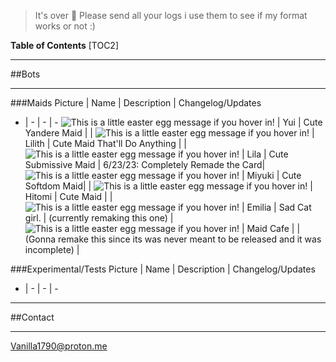 >It's over 👋 
Please send all your logs i use them to see if my format works or not :)

**Table of Contents**
[TOC2]
***
##Bots
***
###Maids
Picture | Name | Description | Changelog/Updates
- | - | - | -
 ![This is a little easter egg message if you hover in!](https://files.catbox.moe/ghekus.png) | Yui | Cute Yandere Maid |  | 
 ![This is a little easter egg message if you hover in!](https://files.catbox.moe/75oygi.png) | Lilith | Cute Maid That'll Do Anything  | | 
 ![This is a little easter egg message if you hover in!](https://files.catbox.moe/daxhh3.png) | Lila | Cute Submissive  Maid | 6/23/23: Completely Remade the Card| 
 ![This is a little easter egg message if you hover in!](https://files.catbox.moe/h8qowc.png) | Miyuki | Cute Softdom Maid|  | 
 ![This is a little easter egg message if you hover in!](https://files.catbox.moe/o9laqr.png) | Hitomi | Cute Maid |  | 
 ![This is a little easter egg message if you hover in!](https://files.catbox.moe/b32ai0.png) | Emilia | Sad Cat girl. | (currently remaking this one) | 
 ![This is a little easter egg message if you hover in!](https://files.catbox.moe/prm6gp.png) | Maid Cafe |  |  (Gonna remake this since its was never meant to be released and it was incomplete) |

###Experimental/Tests
Picture | Name | Description | Changelog/Updates
- | - | - | -


***
##Contact
***
Vanilla1790@proton.me